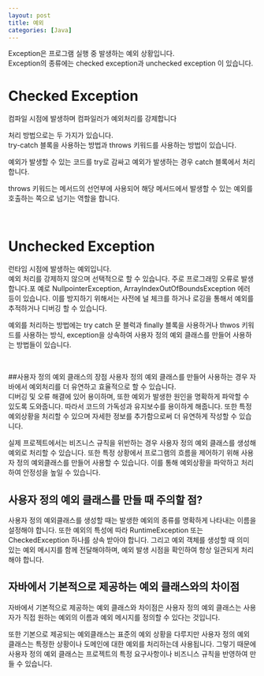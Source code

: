 ```yaml
---
layout: post
title: 예외
categories: [Java]
---
```


Exception은 프로그램 실행 중 발생하는 예외 상황입니다.  
Exception의 종류에는 checked exception과 unchecked exception 이 있습니다.  
  


# Checked Exception
컴파일 시점에 발생하며 컴파일러가 예외처리를 강제합니다

처리 방법으로는 두 가지가 있습니다.  
try-catch 블록을 사용하는 방법과 throws 키워드를 사용하는 방법이 있습니다.  

예외가 발생할 수 있는 코드를 try로 감싸고 예외가 발생하는 경우 catch 블록에서 처리합니다.  

throws 키워드는 메서드의 선언부에 사용되어 해당 메서드에서 발생할 수 있는 예외를 호출하는 쪽으로 넘기는 역할을 합니다.


<br>


# Unchecked Exception
런타임 시점에 발생하는 예외입니다.  
예외 처리를 강제하지 않으며 선택적으로 할 수 있습니다. 주로 프로그래밍 오류로 발생합니다.포
예로 NullpointerException, ArrayIndexOutOfBoundsException 에러 등이 있습니다.
이를 방지하기 위해서는 사전에 널 체크를 하거나 로깅을 통해서 예외를 추적하거나 디버깅 할 수 있습니다.



예외를 처리하는 방법에는 try catch 문 블럭과 finally 블록을 사용하거나 thwos 키워드를 사용하는 방식, exception을 상속하여 사용자 정의 예외 클래스를 만들어 사용하는 방법들이 있습니다.


<br>


##사용자 정의 예외 클래스의 장점
사용자 정의 예외 클래스를 만들어 사용하는 경우 자바에서 예외처리를 더 유연하고 효율적으로 할 수 있습니다.  
디버깅 및 오류 해결에 있어 용이하며, 또한 예외가 발생한 원인을 명확하게 파악할 수 있도록 도와줍니다. 따라서 코드의 가독성과 유지보수를 용이하게 해줍니다.
또한 특정 예외상황을 처리할 수 있으며 자세한 정보를 추가함으로써 더 유연하게 작성할 수 있습니다.  

실제 프로젝트에서는 비즈니스 규칙을 위반하는 경우 사용자 정의 예외 클래스를 생성해 예외로 처리할 수 있습니다.
또한 특정 상황에서 프로그램의 흐름을 제어하기 위해 사용자 정의 예외클래스를 만들어 사용할 수 있습니다. 이를 통해 예외상황을 파악하고 처리하여 안정성을 높일 수 있습니다.
<br>

## 사용자 정의 예외 클래스를 만들 때 주의할 점?
사용자 정의 예외클래스를 생성할 때는 발생한 예외의 종류를 명확하게 나타내는 이름을 설정해야 합니다. 또한 예외의 특성에 따라 RuntimeException 또는 CheckedException  하나를 상속 받아야 합니다.
그리고 예외 객체를 생성할 때 의미 있는 예외 메시지를 함께 전달해야하며, 예외 발생 시점을 확인하여 항상 일관되게 처리해야 합니다.
<br>

## 자바에서 기본적으로 제공하는 예외 클래스와의 차이점
자바에서 기본적으로 제공하는 예외 클래스와 차이점은 사용자 정의 예외 클래스는 사용자가 직접 원하는 예외의 이름과 예외 메시지를 정의할 수 있다는 것입니다.   

또한 기본으로 제공되는 예외클래스는 표준의 예외 상황을 다루지만 사용자 정의 예외 클래스는 특정한 상황이나 도메인에 대한 예외를 처리하는데 사용됩니다. 그렇기 때문에 사용자 정의 예외 클래스는 프로젝트의 특정 요구사항이나 비즈니스 규칙을 반영하여 만들 수 있습니다.